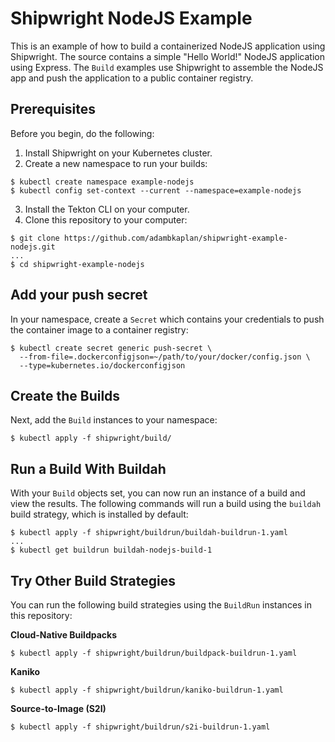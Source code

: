 <!--
Copyright Adam B. Kaplan

SPDX-License-Identifier: Apache-2.0
-->

# Shipwright NodeJS Example

This is an example of how to build a containerized NodeJS application using Shipwright.
The source contains a simple "Hello World!" NodeJS application using Express.
The `Build` examples use Shipwright to assemble the NodeJS app and push the application to a public
container registry.

## Prerequisites

Before you begin, do the following:

1. Install Shipwright on your Kubernetes cluster.
2. Create a new namespace to run your builds:

```
$ kubectl create namespace example-nodejs
$ kubectl config set-context --current --namespace=example-nodejs
```

3. Install the Tekton CLI on your computer.
4. Clone this repository to your computer:

```
$ git clone https://github.com/adambkaplan/shipwright-example-nodejs.git
...
$ cd shipwright-example-nodejs
```

## Add your push secret

In your namespace, create a `Secret` which contains your credentials to push the container image to
a container registry:

```
$ kubectl create secret generic push-secret \
  --from-file=.dockerconfigjson=~/path/to/your/docker/config.json \
  --type=kubernetes.io/dockerconfigjson
```

## Create the Builds

Next, add the `Build` instances to your namespace:

```
$ kubectl apply -f shipwright/build/
```

## Run a Build With Buildah

With your `Build` objects set, you can now run an instance of a build and view the results.
The following commands will run a build using the `buildah` build strategy, which is installed by
default:

```
$ kubectl apply -f shipwright/buildrun/buildah-buildrun-1.yaml
...
$ kubectl get buildrun buildah-nodejs-build-1
```

## Try Other Build Strategies

You can run the following build strategies using the `BuildRun` instances in this repository:

**Cloud-Native Buildpacks**

```
$ kubectl apply -f shipwright/buildrun/buildpack-buildrun-1.yaml
```

**Kaniko**

```
$ kubectl apply -f shipwright/buildrun/kaniko-buildrun-1.yaml
```

**Source-to-Image (S2I)**

```
$ kubectl apply -f shipwright/buildrun/s2i-buildrun-1.yaml
```
